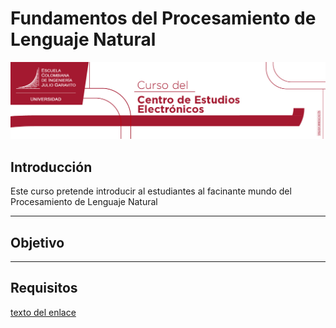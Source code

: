 # Fundamentos del Procesamiento de Lenguaje Natural
<img src="Banner_CEEE.jpeg">


## **Introducción**
Este curso pretende introducir al estudiantes al facinante mundo del Procesamiento de Lenguaje Natural

---
## **Objetivo**

---
## **Requisitos**




[texto del enlace](https://www.youtube.com/watch?v=PLdecwVnewc)
